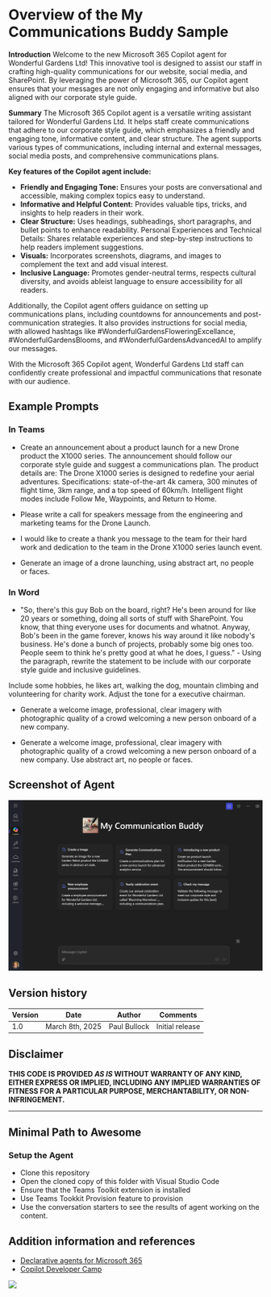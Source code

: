 # Overview of the My Communications Buddy Sample

**Introduction**
Welcome to the new Microsoft 365 Copilot agent for Wonderful Gardens Ltd! This innovative tool is designed to assist our staff in crafting high-quality communications for our website, social media, and SharePoint. By leveraging the power of Microsoft 365, our Copilot agent ensures that your messages are not only engaging and informative but also aligned with our corporate style guide.

**Summary**
The Microsoft 365 Copilot agent is a versatile writing assistant tailored for Wonderful Gardens Ltd. It helps staff create communications that adhere to our corporate style guide, which emphasizes a friendly and engaging tone, informative content, and clear structure. The agent supports various types of communications, including internal and external messages, social media posts, and comprehensive communications plans.

**Key features of the Copilot agent include:**

- **Friendly and Engaging Tone:** Ensures your posts are conversational and accessible, making complex topics easy to understand.
- **Informative and Helpful Content:** Provides valuable tips, tricks, and insights to help readers in their work.
- **Clear Structure:** Uses headings, subheadings, short paragraphs, and bullet points to enhance readability.
Personal Experiences and Technical Details: Shares relatable experiences and step-by-step instructions to help readers implement suggestions.
- **Visuals:** Incorporates screenshots, diagrams, and images to complement the text and add visual interest.
- **Inclusive Language:** Promotes gender-neutral terms, respects cultural diversity, and avoids ableist language to ensure accessibility for all readers.

Additionally, the Copilot agent offers guidance on setting up communications plans, including countdowns for announcements and post-communication strategies. It also provides instructions for social media, with allowed hashtags like #WonderfulGardensFloweringExcellance, #WonderfulGardensBlooms, and #WonderfulGardensAdvancedAI to amplify our messages.

With the Microsoft 365 Copilot agent, Wonderful Gardens Ltd staff can confidently create professional and impactful communications that resonate with our audience.


## Example Prompts

### In Teams

- Create an announcement about a product launch for a new Drone product the X1000 series. The announcement should follow our corporate style guide and suggest a communications plan. The product details are: The Drone X1000 series is designed to redefine your aerial adventures. Specifications: state-of-the-art 4k camera, 300 minutes of flight time, 3km range, and a top speed of 60km/h. Intelligent flight modes include Follow Me, Waypoints, and Return to Home.

- Please write a call for speakers message from the engineering and marketing teams for the Drone Launch.

- I would like to create a thank you message to the team for their hard work and dedication to the team in the Drone X1000 series launch event. 

- Generate an image of a drone launching, using abstract art, no people or faces.

### In Word

- "So, there's this guy Bob on the board, right? He's been around for like 20 years or something, doing all sorts of stuff with SharePoint. You know, that thing everyone uses for documents and whatnot. Anyway, Bob's been in the game forever, knows his way around it like nobody's business. He's done a bunch of projects, probably some big ones too. People seem to think he's pretty good at what he does, I guess." - Using the paragraph, rewrite the statement to be include with our corporate style guide and inclusive guidelines.

Include some hobbies, he likes art, walking the dog, mountain climbing and volunteering for charity work. Adjust the tone for a executive chairman.

- Generate a welcome image, professional, clear imagery with photographic quality of a crowd welcoming a new person onboard of a new company. 

- Generate a welcome image, professional, clear imagery with photographic quality of a crowd welcoming a new person onboard of a new company. Use abstract art, no people or faces.

## Screenshot of Agent



![Screenshot of the agent start screen](assets/screenshot.png)


## Version history

Version|Date|Author|Comments
-------|----|----|--------
1.0|March 8th, 2025| Paul Bullock |Initial release

## Disclaimer

**THIS CODE IS PROVIDED *AS IS* WITHOUT WARRANTY OF ANY KIND, EITHER EXPRESS OR IMPLIED, INCLUDING ANY IMPLIED WARRANTIES OF FITNESS FOR A PARTICULAR PURPOSE, MERCHANTABILITY, OR NON-INFRINGEMENT.**

---

## Minimal Path to Awesome

### Setup the Agent

- Clone this repository
- Open the cloned copy of this folder with Visual Studio Code
- Ensure that the Teams Toolkit extension is installed
- Use Teams Tookkit Provision feature to provision
- Use the conversation starters to see the results of agent working on the content.

## Addition information and references

- [Declarative agents for Microsoft 365](https://aka.ms/teams-toolkit-declarative-agent)
- [Copilot Developer Camp](https://microsoft.github.io/copilot-camp/)

<img src="https://m365-visitor-stats.azurewebsites.net/copilot-pro-dev-samples/samples/da-MyCommsBuddy" />






